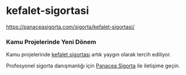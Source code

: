 # kefalet-sigortasi
https://panaceasigorta.com/sigorta/kefalet-sigortasi/

### Kamu Projelerinde Yeni Dönem

Kamu projelerinde [kefalet sigortası](https://panaceasigorta.com/sigorta/kefalet-sigortasi/) artık yaygın olarak tercih ediliyor.

Profesyonel sigorta danışmanlığı için [Panacea Sigorta](https://panaceasigorta.com/) ile iletişime geçin.
